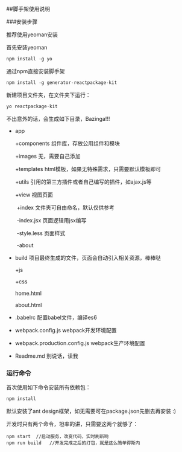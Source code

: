 ##脚手架使用说明

###安装步骤

推荐使用yeoman安装

首先安装yeoman

```javascript
npm install -g yo
```

通过npm直接安装脚手架

```javascript
npm install -g generator-reactpackage-kit
```

新建项目文件夹，在文件夹下运行：

```javascript
yo reactpackage-kit
```

不出意外的话，会生成如下目录，Bazinga!!!

* app

  +components        组件库，存放公用组件和模块

  +images                无，需要自己添加

  +templates            html模板，如果无特殊需求，只需要默认模板即可

  +utils		      引用的第三方插件或者自己编写的插件，如ajax.js等

  +view	              视图页面

  ​    +index               文件夹可自由命名，默认仅供参考

  ​	-index.jsx       页面逻辑用jsx编写

  ​	-style.less      页面样式

  ​    -about

* build                       项目最终生成的文件，页面会自动引入相关资源，棒棒哒

  +js

  +css

  home.html

  about.html

* .babelrc                  配置babel文件，编译es6

* webpack.config.js       webpack开发环境配置

* webpack.production.config.js           webpack生产环境配置

* Readme.md          别说话，读我

### 运行命令

首次使用如下命令安装所有依赖包：

```javascript
npm install 
```

默认安装了ant design框架，如无需要可在package.json先删去再安装 :)

开发时只有两个命令，坦率的讲，只需要这两个就够了： 

```
npm start  //启动服务，改变代码，实时刷新哟
npm run build   //开发完成之后的打包，就是这么简单得斯内
```
